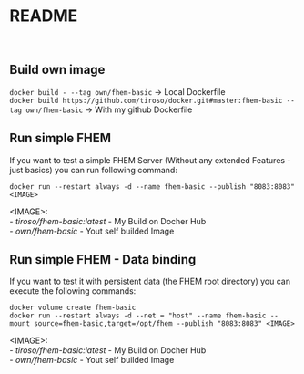 # README<br>
<br>
<h2>Build own image</h2>
<code>docker build - --tag own/fhem-basic</code> -> Local Dockerfile<br>
<code>docker build https://github.com/tiroso/docker.git#master:fhem-basic --tag own/fhem-basic</code> -> With my github Dockerfile<br>
<h2>Run simple FHEM</h2>
<p>If you want to test a simple FHEM Server (Without any extended Features - just basics) you can run following command:</p>
<code>docker run --restart always -d --name fhem-basic --publish "8083:8083" &lt;IMAGE&gt;</code><br>
<p>&lt;IMAGE&gt;:<br>
  - <i>tiroso/fhem-basic:latest</i> - My Build on Docher Hub<br>
  - <i>own/fhem-basic</i> - Yout self builded Image<br>
  </p>
<h2>Run simple FHEM - Data binding</h2>
<p>If you want to test it with persistent data (the FHEM root directory) you can execute the following commands:</p>
<code>docker volume create fhem-basic</code><br>
<code>docker run --restart always -d --net = "host" --name fhem-basic --mount source=fhem-basic,target=/opt/fhem --publish "8083:8083" &lt;IMAGE&gt;</code><br>
<p>&lt;IMAGE&gt;:<br>
  - <i>tiroso/fhem-basic:latest</i> - My Build on Docher Hub<br>
  - <i>own/fhem-basic</i> - Yout self builded Image<br>
  </p>
